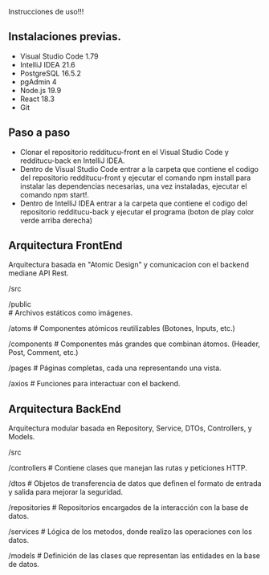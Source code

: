Instrucciones de uso!!!

Instalaciones previas.
--------------------------------------------------------------------------------------------------------------------------------------------------------------------------
- Visual Studio Code 1.79
- IntelliJ IDEA 21.6
- PostgreSQL 16.5.2
- pgAdmin 4
- Node.js 19.9
- React 18.3
- Git

Paso a paso
--------------------------------------------------------------------------------------------------------------------------------------------------------------------------
- Clonar el repositorio redditucu-front en el Visual Studio Code y redditucu-back en IntelliJ IDEA.
- Dentro de Visual Studio Code entrar a la carpeta que contiene el codigo del repositorio redditucu-front y ejecutar el comando npm install para instalar las dependencias necesarias, una vez instaladas, ejecutar el comando npm start!.
- Dentro de IntelliJ IDEA entrar a la carpeta que contiene el codigo del repositorio redditucu-back y ejecutar el programa (boton de play color verde arriba derecha)

Arquitectura FrontEnd
--------------------------------------------------------------------------------------------------------------------------------------------------------------------------
Arquitectura basada en "Atomic Design" y comunicacion con el backend mediane API Rest.

/src  

  /public     <br>         # Archivos estáticos como imágenes.  
  
  /atoms               # Componentes atómicos reutilizables (Botones, Inputs, etc.)  
  
  /components          # Componentes más grandes que combinan átomos. (Header, Post, Comment, etc.) 
  
  /pages               # Páginas completas, cada una representando una vista.
  
  /axios               # Funciones para interactuar con el backend.  

Arquitectura BackEnd
--------------------------------------------------------------------------------------------------------------------------------------------------------------------------
Arquitectura modular basada en Repository, Service, DTOs, Controllers, y Models.

/src

  /controllers       # Contiene clases que manejan las rutas y peticiones HTTP.
  
  /dtos              # Objetos de transferencia de datos que definen el formato de entrada y salida para mejorar la seguridad.
  
  /repositories      # Repositorios encargados de la interacción con la base de datos.
  
  /services          # Lógica de los metodos, donde realizo las operaciones con los datos.
  
  /models            # Definición de las clases que representan las entidades en la base de datos.

